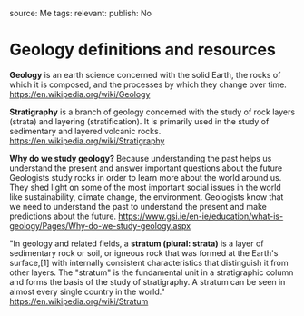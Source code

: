 source: Me
tags: 
relevant: 
publish: No

# Geology definitions and resources

**Geology** is an earth science concerned with the solid Earth, the rocks of which it is composed, and the processes by which they change over time.
https://en.wikipedia.org/wiki/Geology

**Stratigraphy** is a branch of geology concerned with the study of rock layers (strata) and layering (stratification). It is primarily used in the study of sedimentary and layered volcanic rocks. 
https://en.wikipedia.org/wiki/Stratigraphy

**Why do we study geology?**
Because understanding the past helps us understand the present and answer important questions about the future
Geologists study rocks in order to learn more about the world around us. They shed light on some of the most important social issues in the world like sustainability, climate change, the environment. Geologists know that we need to understand the past to understand the present and make predictions about the future.
https://www.gsi.ie/en-ie/education/what-is-geology/Pages/Why-do-we-study-geology.aspx

"In geology and related fields, a **stratum (plural: strata)** is a layer of sedimentary rock or soil, or igneous rock that was formed at the Earth's surface,[1] with internally consistent characteristics that distinguish it from other layers. The "stratum" is the fundamental unit in a stratigraphic column and forms the basis of the study of stratigraphy. A stratum can be seen in almost every single country in the world."
https://en.wikipedia.org/wiki/Stratum

